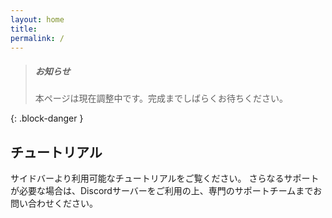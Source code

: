 ```yaml
---
layout: home
title: 
permalink: /
---
```


> ##### お知らせ
>
> 本ページは現在調整中です。完成までしばらくお待ちください。
>
{: .block-danger }

## チュートリアル
サイドバーより利用可能なチュートリアルをご覧ください。
さらなるサポートが必要な場合は、Discordサーバーをご利用の上、専門のサポートチームまでお問い合わせください。



[1]: https://pages.github.com
[2]: https://pages.github.com/themes
[3]: https://github.com/sighingnow/jekyll-gitbook/fork
[4]: https://github.com/allejo/jekyll-toc
[5]: https://github.com/gitbook-plugins/gitbook-plugin-search-pro
[6]: https://github.com/rouge-ruby/rouge/tree/master/lib/rouge/themes
[7]: https://analytics.google.com/analytics/web/
[8]: https://www.cnzz.com/
[9]: https://docs.microsoft.com/en-us/azure/azure-monitor/app/app-insights-overview
[10]: https://github.com/sighingnow/jekyll-gitbook/blob/master/gitbook/custom.css
[11]: https://discordjs.guide/popular-topics/canvas.html#setting-up-napi-rs-canvas
[12]: https://rubygems.org/gems/jekyll-remote-theme
[13]: https://docs.github.com/en/pages/setting-up-a-github-pages-site-with-jekyll/adding-a-theme-to-your-github-pages-site-using-jekyll
[14]: https://github.com/sighingnow/jekyll-gitbook/blob/master/_config.yml
